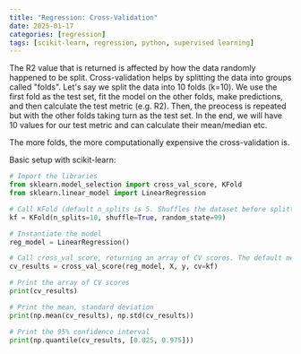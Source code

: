 ```yaml
---
title: "Regression: Cross-Validation"
date: 2025-01-17 
categories: [regression]
tags: [scikit-learn, regression, python, supervised learning]
---
```


The R2 value that is returned is affected by how the data randomly happened to be split. Cross-validation helps by splitting the data into groups called "folds". Let's say we split the data into 10 folds (k=10). We use the first fold as the test set, fit the model on the other folds, make predictions, and then calculate the test metric (e.g. R2). Then, the preocess is repeated but with the other folds taking turn as the test set. In the end, we will have 10 values for our test metric and can calculate their mean/median etc. 

The more folds, the more computationally expensive the cross-validation is. 

Basic setup with scikit-learn: 
```python
# Import the libraries
from sklearn.model_selection import cross_val_score, KFold
from sklearn.linear_model import LinearRegression

# Call KFold (default n_splits is 5. Shuffles the dataset before splitting into folds)
kf = KFold(n_splits=10, shuffle=True, random_state=99)

# Instantiate the model
reg_model = LinearRegression()

# Call cross_val_score, returning an array of CV scores. The default metric is R2
cv_results = cross_val_score(reg_model, X, y, cv=kf)

# Print the array of CV scores
print(cv_results)

# Print the mean, standard deviation
print(np.mean(cv_results), np.std(cv_results))

# Print the 95% confidence interval
print(np.quantile(cv_results, [0.025, 0.975]))
```
